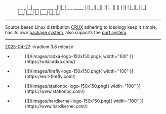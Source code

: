 
<figure markdown="span">
<div id="ascii-art">
 _                   _  _             
|_| ___  ___  ___  _| ||_| _ _  _____ 
| ||  _||  _|| .'|| . || || | ||     |
|_||_|  |_|  |__,||___||_||___||_|_|_|

</div>
</figure>

---

Source based Linux distribution [CRUX](https://crux.nu/) adhering to ideology keep it simple, has its own [package system](https://crux.nu/Main/Handbook3-8#ntoc26), also supports the [port system](https://crux.nu/Main/Handbook3-8#ntoc36).

---

[2025-04-27](https://gitlab.com/sndwvs/irradium/-/commit/676f3ac8b20af3398c5322d81d64dd95bf0ff873): irradium 3.8 release

<div class="grid cards" markdown>

- <figure markdown="span">[![](images/radxa-logo-150x150.png){ width="100" }](https://wiki.radxa.com/)</figure>
- <figure markdown="span">[![](images/firefly-logo-150x150.png){ width="100" }](https://en.t-firefly.com/)</figure>
- <figure markdown="span">[![](images/stationpc-logo-150x150.png){ width="100" }](https://www.stationpc.com/)</figure>
- <figure markdown="span">[![](images/hardkernel-logo-150x150.png){ width="100" }](https://www.hardkernel.com/)</figure>

</div>
